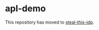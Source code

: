 # apl-demo

This repository has moved to [steal-this-idp](https://github.com/rylabs-billy/steal-this-idp).

